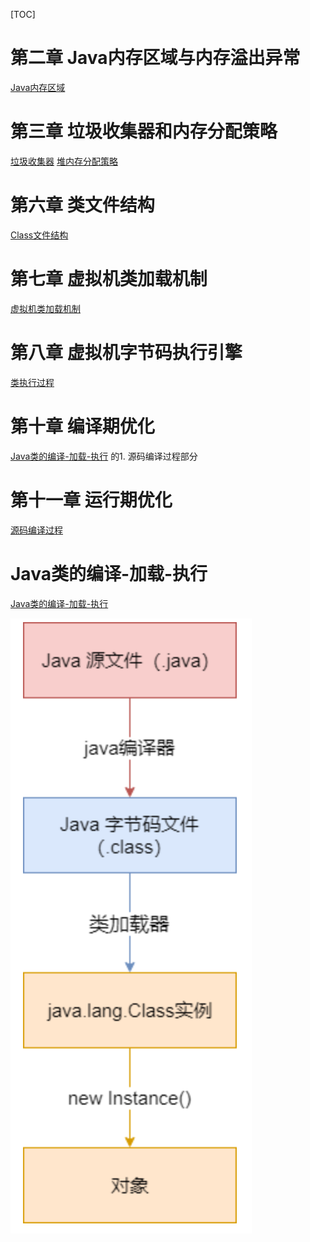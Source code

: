 [TOC]

# 第二章 Java内存区域与内存溢出异常
[Java内存区域](./Java内存区域.md)

# 第三章 垃圾收集器和内存分配策略
[垃圾收集器](./垃圾收集器.md)
[堆内存分配策略](./堆内存分配策略.md)

# 第六章 类文件结构
[Class文件结构](./Class文件结构.md)

# 第七章 虚拟机类加载机制
[虚拟机类加载机制](./虚拟机类加载机制.md)

# 第八章 虚拟机字节码执行引擎
[类执行过程](./类执行过程.md)

# 第十章 编译期优化
[Java类的编译-加载-执行](./Java类的编译-加载-执行.md) 的1. 源码编译过程部分


# 第十一章 运行期优化
[源码编译过程](./源码编译过程.md)


# Java类的编译-加载-执行
[Java类的编译-加载-执行](./Java类的编译-加载-执行.md)

![编译-加载-执行](./pic/深入理解Java虚拟机_编译-加载-执行.png)
